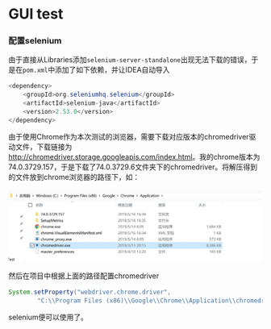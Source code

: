 # GUI test

### 配置selenium

由于直接从Libraries添加`selenium-server-standalone`出现无法下载的错误，于是在`pom.xml`中添加了如下依赖，并让IDEA自动导入

```java
<dependency>
    <groupId>org.seleniumhq.selenium</groupId>
    <artifactId>selenium-java</artifactId>
    <version>2.53.0</version>
</dependency>
```

由于使用Chrome作为本次测试的浏览器，需要下载对应版本的chromedriver驱动文件，下载链接为<http://chromedriver.storage.googleapis.com/index.html>。我的chrome版本为74.0.3729.157，于是下载了74.0.3729.6文件夹下的chromedriver。将解压得到的文件放到chrome浏览器的路径下，如：

![](./chromedriver.jpg)

然后在项目中根据上面的路径配置chromedriver

```java
System.setProperty("webdriver.chrome.driver", 
		"C:\\Program Files (x86)\\Google\\Chrome\\Application\\chromedriver.exe");
```

selenium便可以使用了。